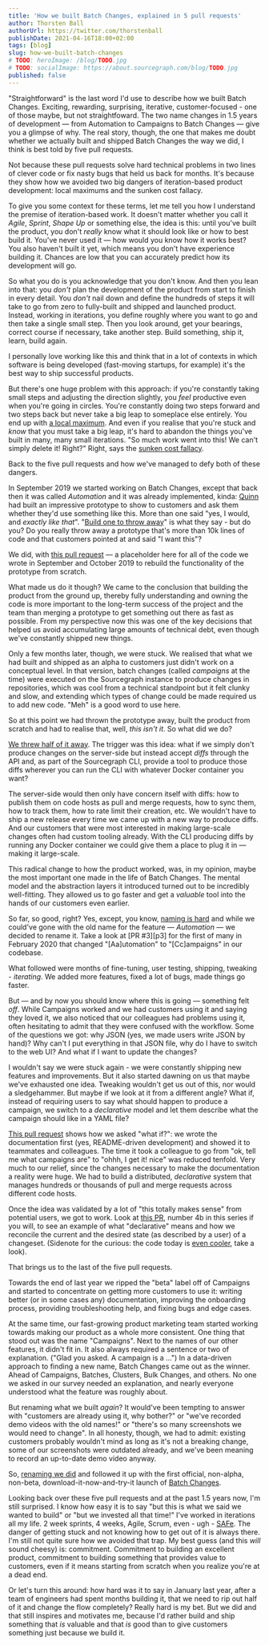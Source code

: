 ```yaml
---
title: 'How we built Batch Changes, explained in 5 pull requests'
author: Thorsten Ball
authorUrl: https://twitter.com/thorstenball
publishDate: 2021-04-16T18:00+02:00
tags: [blog]
slug: how-we-built-batch-changes
# TODO: heroImage: /blog/TODO.jpg
# TODO: socialImage: https://about.sourcegraph.com/blog/TODO.jpg
published: false
---
```


"Straightforward" is the last word I'd use to describe how we built Batch
Changes. Exciting, rewarding, surprising, iterative, customer-focused - one of
those maybe, but not straightfoward. The two name changes in 1.5 years of
development — from Automation to Campaigns to Batch Changes — give you a glimpse
of why. The real story, though, the one that makes me doubt whether we actually
built and shipped Batch Changes the way we did, I think is best told by five
pull requests.

Not because these pull requests solve hard technical problems in two lines of
clever code or fix nasty bugs that held us back for months. It's because they
show how we avoided two big dangers of iteration-based product development:
local maximums and the sunken cost fallacy.

To give you some context for these terms, let me tell you how I understand the
premise of iteration-based work. It doesn't matter whether you call it _Agile_,
_Sprint_, _Shape Up_ or something else, the idea is this: until you've built the
product, you don't _really_ know what it should look like or how to best build
it. You've never used it — how would you know how it works best? You also
haven't built it yet, which means you don't have experience building it. Chances
are low that you can accurately predict how its development will go.

So what you do is you acknowledge that you don't know. And then you lean into that:
you _don't_ plan the development of the product from start to finish in every
detail. You _don't_ nail down and define the hundreds of steps it will take to
go from zero to fully-built and shipped and launched product. Instead, working
in iterations, you define roughly where you want to go and then take a single
small step. Then you look around, get your bearings, correct course if
necessary, take another step. Build something, ship it, learn, build again.

I personally love working like this and think that in a lot of contexts in which
software is being developed (fast-moving startups, for example) it's the best
way to ship successful products.

But there's one huge problem with this approach: if you're constantly taking
small steps and adjusting the direction slightly, you _feel_ productive even
when you're going in circles. You're constantly doing two steps forward and two
steps back but never take a big leap to someplace else entirely. You end up with
[a local maximum][localmaximum]. And even if you realise that you're stuck and
_know_ that you must take a big leap, it's hard to abandon the things you've
built in many, many small iterations. "So much work went into this! We can't
simply delete it! Right?" Right, says the [sunken cost fallacy][sunkencost].

Back to the five pull requests and how we've managed to defy both of these dangers.

In September 2019 we started working on Batch Changes, except that back then it
was called _Automation_ and it was already implemented, kinda: [Quinn][quinn]
had built an impressive prototype to show to customers and ask them whether
they'd use something like this. More than one said "yes, I would, and _exactly
like that_". "[Build one to throw
away](https://wiki.c2.com/?PlanToThrowOneAway)" is what they say - but do you?
Do you really throw away a prototype that's more than 10k lines of code and that
customers pointed at and said "I want this"?

We did, with [this pull request][pr1] — a placeholder here for all of the code
we wrote in September and October 2019 to rebuild the functionality of the
prototype from scratch.

What made us do it though? We came to the conclusion that building the product
from the ground up, thereby fully understanding and owning the code is more
important to the long-term success of the project and the team than merging a
prototype to get something out there as fast as possible. From my perspective
now this was one of the key decisions that helped us avoid accumulating large
amounts of technical debt, even though we've constantly shipped new things.

Only a few months later, though, we were stuck. We realised that what we had
built and shipped as an alpha to customers just didn't work on a conceptual
level. In that version, batch changes (called _campaigns_ at the time) were
executed on the Sourcegraph instance to produce changes in repositories, which
was cool from a technical standpoint but it felt clunky and slow, and extending
which types of change could be made required us to add new code. "Meh" is a good
word to use here.

So at this point we had thrown the prototype away, built the product from
scratch and had to realise that, well, _this isn't it_. So what did we do?

[We threw half of it away][pr2]. The trigger was this idea: what if we simply
don't produce changes on the server-side but instead accept _diffs_ through
the API and, as part of the Sourcegraph CLI, provide a tool to produce those
diffs wherever you can run the CLI with whatever Docker container you want?

The server-side would then only have concern itself with diffs: how to
publish them on code hosts as pull and merge requests, how to sync them, how to
track them, how to rate limit their creation, etc. We wouldn't have to ship a
new release every time we came up with a new way to produce diffs. And our
customers that were most interested in making large-scale changes often had
custom tooling already. With the CLI producing diffs by running any Docker
container we could give them a place to plug it in — making it large-scale.

This radical change to how the product worked, was, in my opinion, maybe the
most important one made in the life of Batch Changes. The mental model and the
abstraction layers it introduced turned out to be incredibly well-fitting. They
allowed us to go faster and get a _valuable_ tool into the hands of our
customers even earlier.

So far, so good, right? Yes, except, you know, [naming is
hard](https://martinfowler.com/bliki/TwoHardThings.html) and while we could've
gone with the old name for the feature — _Automation_ — we decided to rename it.
Take a look at [PR #3][p3] for the first of many in February 2020 that changed
"[Aa]utomation" to "[Cc]ampaigns" in our codebase.

What followed were months of fine-tuning, user testing, shipping, tweaking -
_iterating_. We added more features, fixed a lot of bugs, made things go faster.

But — and by now you should know where this is going — something felt _off_.
While Campaigns worked and we had customers using it and saying they loved it,
we also noticed that our colleagues had problems using it, often hesitating to
admit that they were confused with the workflow. Some of the questions we got:
why JSON (yes, we made users write JSON by hand)? Why can't I put everything in
that JSON file, why do I have to switch to the web UI? And what if I want to
update the changes?

I wouldn't say we were stuck again - we were constantly shipping new features
and improvements. But it also started dawning on us that maybe we've exhausted
one idea. Tweaking wouldn't get us out of this, nor would a sledgehammer. But maybe if
we look at it from a different angle? What if, instead of requiring users to say
what should happen to produce a campaign, we switch to a _declarative_ model and
let them describe what the campaign should like in a YAML file?

[This pull request](https://github.com/sourcegraph/sourcegraph/pull/10921) shows
how we asked "what if?": we wrote the documentation first (yes, README-driven
development) and showed it to teammates and colleagues. The time it took a
colleague to go from "ok, tell me what campaigns are" to "ohhh, I get it! nice"
was reduced tenfold. Very much to our relief, since the changes necessary to
make the documentation a reality were huge. We had to build a distributed,
_declarative_ system that manages hundreds or thousands of pull and merge
requests across different code hosts.

Once the idea was validated by a lot of "this totally makes sense" from potential
users, we got to work. Look at [this PR][pr4b], number 4b in this series if you
will, to see an example of what "declarative" means and how we reconcile the
current and the desired state (as described by a user) of a changeset. (Sidenote
for the curious: the code today is [even cooler][evencoolercode], take a look).

That brings us to the last of the five pull requests.

Towards the end of last year we ripped the "beta" label off of Campaigns and
started to concentrate on getting more customers to use it: writing better (or
in some cases any) documentation, improving the onboarding process, providing
troubleshooting help, and fixing bugs and edge cases.

At the same time, our fast-growing product marketing team started working towards
making our product as a whole more consistent. One thing that stood out was the
name "Campaigns". Next to the names of our other features, it didn't fit in. It
also always required a sentence or two of explanation. ("Glad you asked. A
campaign is a ...") In a data-driven approach to finding a new name, Batch
Changes came out as the winner. Ahead of Campaigns, Batches, Clusters, Bulk
Changes, and others. No one we asked in our survey needed an explanation, and nearly
everyone understood what the feature was roughly about.

But renaming what we built _again_? It would've been tempting to answer with
"customers are already using it, why bother?" or "we've recorded demo videos
with the old names!" or "there's so many screenshots we would need to change".
In all honesty, though, we had to admit: existing customers probably wouldn't mind
as long as it's not a breaking change, some of our screenshots were outdated
already, and we've been meaning to record an up-to-date demo video anyway.

So, [renaming we did][pr5] and followed it up with the first official,
non-alpha, non-beta, download-it-now-and-try-it launch of [Batch
Changes][launch].

Looking back over these five pull requests and at the past 1.5 years now, I'm
still surprised. I know how easy it is to say "but this is what we said we
wanted to build" or "but we invested all that time!" I've worked in iterations
all my life. 2 week sprints, 4 weeks, Agile, Scrum, even - ugh - [SAFe][safe].
The danger of getting stuck and not knowing how to get out of it is always there.
I'm still not quite sure how we avoided that trap. My best guess (and this
_will_ sound cheesy) is: commitment. Commitment to building an excellent
product, commitment to building something that provides value to customers, even
if it means starting from scratch when you realize you're at a dead end.

Or let's turn this around: how hard was it to say in January last year, after a
team of engineers had spent months building it, that we need to rip out half of
it and change the flow completely? Really hard is my bet. But we did and that
still inspires and motivates me, because I'd rather build and ship something
that _is_ valuable and that _is_ good than to give customers something just
because we build it.

[localmaximum]: https://elezea.com/2012/09/iphone-5-local-maximum/
[sunkencost]: https://en.wikipedia.org/wiki/Sunk_cost#Fallacy_effect
[quinn]: https://about.sourcegraph.com/company/team#quinn-slack
[pr1]: https://github.com/sourcegraph/sourcegraph/pull/5482
[pr2]: https://github.com/sourcegraph/sourcegraph/pull/8008
[pr3]: https://github.com/sourcegraph/about/pull/583
[pr4]: https://github.com/sourcegraph/sourcegraph/pull/11972
[pr4b]: https://github.com/sourcegraph/sourcegraph/pull/11972
[evencoolercode]: https://sourcegraph.com/github.com/sourcegraph/sourcegraph@e863448757e09850349b8a2bd7b1e540f6a6259a/-/blob/enterprise/internal/batches/reconciler/executor.go#L91-129
[pr5]: https://github.com/sourcegraph/about/pull/2745
[launch]: https://about.sourcegraph.com/blog/introducing-batch-changes/
[safe]: https://www.google.com/search?q=scaled+agile+framework&tbm=isch
